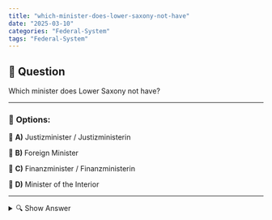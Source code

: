 ```yaml
---
title: "which-minister-does-lower-saxony-not-have"
date: "2025-03-10"
categories: "Federal-System"
tags: "Federal-System"
---
```


## 📌 **Question**

Which minister does Lower Saxony not have?



---

### 📝 **Options:**

🔘 **A)** Justizminister / Justizministerin

🔘 **B)** Foreign Minister

🔘 **C)** Finanzminister / Finanzministerin

🔘 **D)** Minister of the Interior

---

<details>
  <summary>🔍 Show Answer</summary>

  <p>
💡  <b>Correct Answer:</b>  b
  </p>
  <p>
    📖<b>Explanation:</b>
    Lower Saxony, a federal state of Germany, has various ministries that are responsible for administration. Typical ministries include Justice, Finance, and Home Affairs, which perform important functions within the country. However, foreign affairs fall under the responsibility of the Federal Government, which is why Lower Saxony does not have its own Foreign Ministry. This structure reflects the federal organization of Germany, in which certain tasks are regulated at the federal level and others at the state level.
  </p>
</details>
